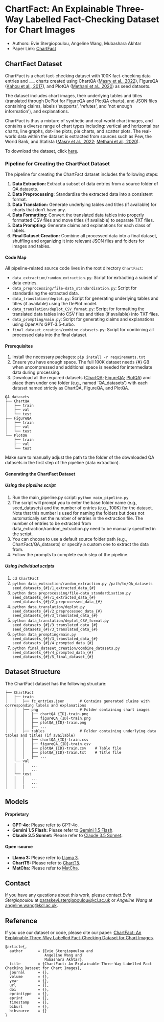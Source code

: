# ChartFact: An Explainable Three-Way Labelled Fact-Checking Dataset for Chart Images
- Authors: Evie Stergiopoulou, Angeline Wang, Mubashara Akhtar
- Paper Link: [ChartFact]()

## ChartFact Dataset
ChartFact is a chart fact-checking dataset with 100K fact-checking data entries and ___ charts created using ChartQA ([Masry et al., 2022](https://arxiv.org/pdf/2203.10244)), FigureQA ([Kahou et al., 2017](https://arxiv.org/pdf/1710.07300)), and PlotQA ([Methani et al., 2020](https://arxiv.org/pdf/1909.00997)) as seed datasets. 

The dataset includes chart images, their underlying tables and titles (translated through DePlot for FigureQA and PlotQA charts), and JSON files containing claims, labels ('supports', 'refutes', and 'not enough information'), and explanations.

ChartFact is thus a mixture of synthetic and real-world chart images, and contains a diverse range of chart types including: vertical and horizontal bar charts, line graphs, dot-line plots, pie charts, and scatter plots. The real-world data within the dataset is extracted from sources such as Pew, the World Bank, and Statista ([Masry et al., 2022](https://arxiv.org/pdf/2203.10244); [Methani et al., 2020](https://arxiv.org/pdf/1909.00997)).

To download the dataset, click [here](https://github.com/eviestergio/ChartFC).

### Pipeline for Creating the ChartFact Dataset

The pipeline for creating the ChartFact dataset includes the following steps: 
1. **Data Extraction:** Extract a subset of data entries from a source folder of QA datasets. 
2. **Data Preprocessing:** Standardise the extracted data into a consistent format. 
3. **Data Translation:** Generate underlying tables and titles (if available) for charts that don’t have any. 
4. **Data Formatting:** Convert the translated data tables into properly formatted CSV files and move titles (if available) to separate TXT files. 
5. **Data Prompting:** Generate claims and explanations for each class of labels.
6. **Final Dataset Creation:** Combine all processed data into a final dataset, shuffling and organizing it into relevant JSON files and folders for images and tables. 

#### Code Map 

All pipeline-related source code lives in the root directory `ChartFact`: 
- `data_extraction/random_extraction.py`: Script for extracting a subset of data entries. 
- `data_preprocessing/file-data_standardisation.py`: Script for standardising the extracted data. 
- `data_translation/deplot.py`: Script for generating underlying tables and titles (if available) using the DePlot model. 
- `data_translation/deplot_CSV_format.py`: Script for formatting the translated data tables into CSV files and titles (if available) into TXT files. 
- `data_prompting/main.py`: Script for generating claims and explanations using OpenAI's GPT-3.5-turbo.
- `final_dataset_creation/combine_datasets.py`: Script for combining all processed data into the final dataset. 

####  Prerequisites 
1. Install the necessary packages: ``` pip install -r requirements.txt ```
2. Ensure you have enough space. The full 100K dataset needs {#} GB when uncompressed and additional space is needed for intermediate data during processing.
3. Download all the required datasets ([ChartQA](https://huggingface.co/datasets/ahmed-masry/ChartQA/blob/main/ChartQA%20Dataset.zip); [FigureQA](https://www.microsoft.com/en-hk/download/details.aspx?id=100635); [PlotQA](https://github.com/NiteshMethani/PlotQA/blob/master/PlotQA_Dataset.md)) and place them under one folder (e.g., named 'QA_datasets') with each dataset named strictly as ChartQA, FigureQA, and PlotQA.

```
QA_datasets
├── ChartQA
│   ├── train
│   ├── val
│   └── test
├── FigureQA
│   ├── train
│   ├── val
│   └── test
└── PlotQA
    ├── train
    ├── val
    └── test
```
Make sure to manually adjust the path to the folder of the downloaded QA datasets in the first step of the pipeline (data extraction).

#### Generating the ChartFact Dataset

##### Using the pipeline script
1. Run the main_pipeline.py script: ``` python main_pipeline.py ```
2. The script will prompt you to enter the base folder name (e.g., seed_datasets) and the number of entries (e.g., 100K) for the dataset. Note that this number is used for naming the folders but does not automatically set the number of entries in the extraction file. The number of entries to be extracted from data_extraction/random_extraction.py need to be manually specified in the script.
3. You can choose to use a default source folder path (e.g., ChartFact/QA_datasets) or specify a custom one to extract the data from. 
4. Follow the prompts to complete each step of the pipeline.

##### Using individual scripts
1. ```cd ChartFact```
2. ```python data_extraction/random_extraction.py /path/to/QA_datasets seed_datasets_{#}/1_extracted_data_{#}```
3. ```python data_preprocessing/file-data_standardisation.py seed_datasets_{#}/1_extracted_data_{#} seed_datasets_{#}/2_preprocessed_data_{#}```
4. ```python data_translation/deplot.py seed_datasets_{#}/2_preprocessed_data_{#} seed_datasets_{#}/3_translated_data_{#}```
5. ```python data_translation/deplot_CSV_format.py seed_datasets_{#}/3_translated_data_{#} seed_datasets_{#}/3_translated_data_{#}```
6. ```python data_prompting/main.py seed_datasets_{#}/3_translated_data_{#} seed_datasets_{#}/4_prompted_data_{#} ```
7. ```python final_dataset_creation/combine_datasets.py seed_datasets_{#}/4_prompted_data_{#}  seed_datasets_{#}/5_final_dataset_{#}```


## Dataset Structure
The ChartFact dataset has the following structure:
```
├── ChartFact                   
│   ├── train   
│   │   ├── fc_entries.json       # Contains generated claims with corresponding labels and explanations
│   │   ├── png                   # Folder containing chart images 
│   │   │   ├── chartQA_{ID}-train.png
│   │   │   ├── figureQA_{ID}-train.png
│   │   │   ├── plotQA_{ID}-train.png
│   │   │   ├── ...
│   │   ├── tables                # Folder containing underlying data tables and titles (if available)
│   │   │   ├── chartQA_{ID}-train.csv
│   │   │   ├── figureQA_{ID}-train.csv
│   │   │   ├── plotQA_{ID}-train.csv    # Table file
│   │   │   ├── plotQA_{ID}-train.txt    # Title file 
│   │   │   ├── ...
│   └── val  
│   │   │   ...
│   │   │   ...
│   └── test  
│   │   │   ...
│   │   │   ...
│   │   |   ...
```

## Models

#### Proprietary
- **GPT-4o:** Please refer to [GPT-4o]().
- **Gemini 1.5 Flash:** Please refer to [Gemini 1.5 Flash]().
- **Claude 3.5 Sonnet:** Please refer to [Claude 3.5 Sonnet]().

#### Open-source
- **Llama 3:** Please refer to [Llama 3]().
- **ChartT5:** Please refer to [ChartT5]().
- **MatCha:** Please refer to [MatCha]().

## Contact 
If you have any questions about this work, please contact *Evie Stergiopoulou* at [paraskevi.stergiopoulou@kcl.ac.uk](mailto:paraskevi.stergiopoulou@kcl.ac.uk) or *Angeline Wang* at [angeline.wang@kcl.ac.uk](mailto:angeline.wang@kcl.ac.uk).

## Reference 
If you use our dataset or code, please cite our paper: [ChartFact: An Explainable Three-Way Labelled Fact-Checking Dataset for Chart Images](). 
```
@article{,
  author       = {Evie Stergiopoulou and
                  Angeline Wang and
                  Mubashara Akhtar},
  title        = {ChartFact: An Explainable Three-Way Labelled Fact-Checking Dataset for Chart Images},
  journal      = {},
  volume       = {},
  year         = {},
  url          = {},
  doi          = {},
  eprinttype   = {},
  eprint       = {},
  timestamp    = {},
  biburl       = {},
  bibsource    = {}
}
```